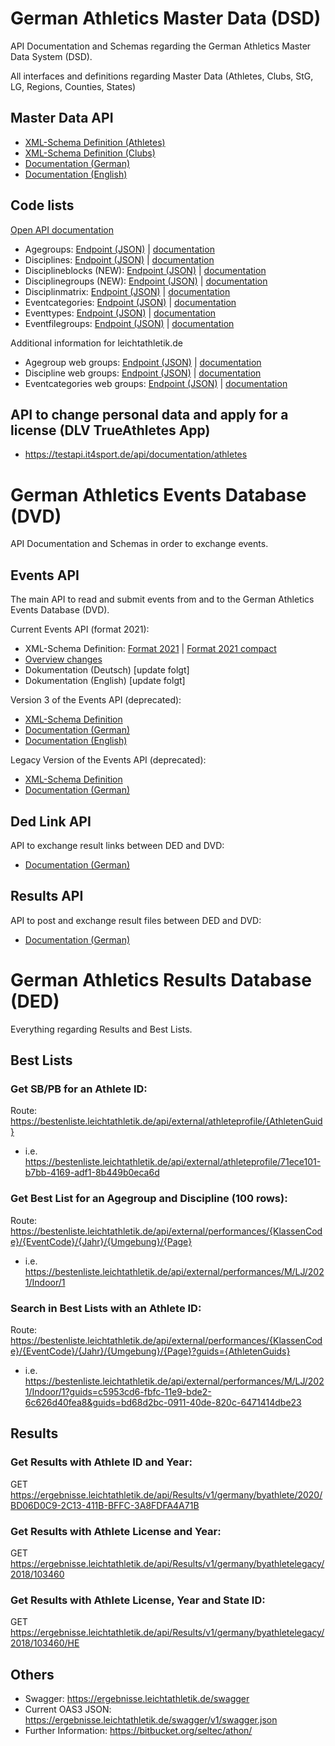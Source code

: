 # German Athletics Master Data (DSD)
API Documentation and Schemas regarding the German Athletics Master Data System (DSD).

All interfaces and definitions regarding Master Data (Athletes, Clubs, StG, LG, Regions, Counties, States)

## Master Data API
- [XML-Schema Definition (Athletes)](https://github.com/Deutscher-Leichtathletikverband/Interfaces/blob/master/Athletes.xsd)
- [XML-Schema Definition (Clubs)](https://github.com/Deutscher-Leichtathletikverband/Interfaces/blob/master/Clubs.xsd)
- [Documentation (German)](https://github.com/Deutscher-Leichtathletikverband/Interfaces/blob/master/Schnittstellenbeschreibung%20DLV%20Stammdaten.docx)
- [Documentation (English)](https://github.com/Deutscher-Leichtathletikverband/Interfaces/blob/master/Schnittstellenbeschreibung%20DLV%20Stammdaten.de.en.docx)

## Code lists

[Open API documentation](https://dateien.leichtathletik.de/meta/openapidoc)

- Agegroups: [Endpoint (JSON)](https://dateien.leichtathletik.de/meta/agegroups) | [documentation](https://dateien.leichtathletik.de/meta/openapidoc#/meta/get_meta_agegroups)
- Disciplines: [Endpoint (JSON)](https://dateien.leichtathletik.de/meta/disciplines) | [documentation](https://dateien.leichtathletik.de/meta/openapidoc#/meta/get_meta_disciplines)
- Disciplineblocks (NEW): [Endpoint (JSON)](https://dateien.leichtathletik.de/meta/disciplineblocks) | [documentation](https://dateien.leichtathletik.de/meta/openapidoc#/meta/get_meta_disciplineblocks)
- Disciplinegroups (NEW): [Endpoint (JSON)](https://dateien.leichtathletik.de/meta/disciplinegroups) | [documentation](https://dateien.leichtathletik.de/meta/openapidoc#/meta/get_meta_disciplinegroups)
- Disciplinmatrix: [Endpoint (JSON)](https://dateien.leichtathletik.de/meta/agegroupsanddisciplines) | [documentation](https://dateien.leichtathletik.de/meta/openapidoc#/meta/get_meta_agegroupsanddisciplines)
- Eventcategories: [Endpoint (JSON)](https://dateien.leichtathletik.de/meta/eventcategories) | [documentation](https://dateien.leichtathletik.de/meta/openapidoc#/meta/get_meta_eventcategories)
- Eventtypes: [Endpoint (JSON)](https://dateien.leichtathletik.de/meta/eventtypes) | [documentation](https://dateien.leichtathletik.de/meta/openapidoc#/meta/get_meta_eventtypes)
- Eventfilegroups: [Endpoint (JSON)](https://dateien.leichtathletik.de/meta/eventfilegroups) | [documentation](https://dateien.leichtathletik.de/meta/openapidoc#/meta/get_meta_eventfilegroups)

Additional information for leichtathletik.de

- Agegroup web groups: [Endpoint (JSON)](https://dateien.leichtathletik.de/meta/agegroupsweb) | [documentation](https://dateien.leichtathletik.de/meta/openapidoc#/meta/get_meta_agegroupsweb)
- Discipline web groups: [Endpoint (JSON)](https://dateien.leichtathletik.de/meta/disciplinesweb) | [documentation](https://dateien.leichtathletik.de/meta/openapidoc#/meta/get_meta_disciplinesweb)
- Eventcategories web groups: [Endpoint (JSON)](https://dateien.leichtathletik.de/meta/eventcategoriesweb) | [documentation](https://dateien.leichtathletik.de/meta/openapidoc#/meta/get_meta_eventcategoriesweb)

## API to change personal data and apply for a license (DLV TrueAthletes App) 
- https://testapi.it4sport.de/api/documentation/athletes

# German Athletics Events Database (DVD)
API Documentation and Schemas in order to exchange events.

## Events API
The main API to read and submit events from and to the German Athletics Events Database (DVD).

Current Events API (format 2021):
- XML-Schema Definition: [Format 2021](https://github.com/Deutscher-Leichtathletikverband/Interfaces/blob/main/Events-format2021.xsd) | [Format 2021 compact](https://github.com/Deutscher-Leichtathletikverband/Interfaces/blob/main/Events-format2021compact.xsd)
- [Overview changes](https://github.com/Deutscher-Leichtathletikverband/Interfaces/blob/main/Format2021-updates.md)
- Dokumentation (Deutsch) [update folgt]
- Dokumentation (English) [update folgt]

Version 3 of the Events API (deprecated):
- [XML-Schema Definition](https://github.com/Deutscher-Leichtathletikverband/Interfaces/blob/master/Events%20v3.xsd)
- [Documentation (German)](https://github.com/Deutscher-Leichtathletikverband/Interfaces/blob/master/Schnittstellenbeschreibung%20DLV%20Veranstaltungen%20Version%203.docx)
- [Documentation (English)](https://github.com/Deutscher-Leichtathletikverband/Interfaces/blob/master/Schnittstellenbeschreibung%20DLV%20Veranstaltungen%20Version%203.de.en.docx)

Legacy Version of the Events API (deprecated):
- [XML-Schema Definition](https://github.com/Deutscher-Leichtathletikverband/Interfaces/blob/master/Events.xsd)
- [Documentation (German)](https://github.com/Deutscher-Leichtathletikverband/Interfaces/blob/master/Schnittstellenbeschreibung%20DLV%20Veranstaltungen.docx)

## Ded Link API
API to exchange result links between DED and DVD:
- [Documentation (German)](https://github.com/Deutscher-Leichtathletikverband/Interfaces/blob/master/dvd-dedlink-api.md)

## Results API
API to post and exchange result files between DED and DVD:
- [Documentation (German)](https://github.com/Deutscher-Leichtathletikverband/Interfaces/blob/master/dvd-results-api.md)

# German Athletics Results Database (DED)
Everything regarding Results and Best Lists.

## Best Lists
### Get SB/PB for an Athlete ID:
Route: https://bestenliste.leichtathletik.de/api/external/athleteprofile/{AthletenGuid}
- i.e. https://bestenliste.leichtathletik.de/api/external/athleteprofile/71ece101-b7bb-4169-adf1-8b449b0eca6d
 
### Get Best List for an Agegroup and Discipline (100 rows):
Route: https://bestenliste.leichtathletik.de/api/external/performances/{KlassenCode}/{EventCode}/{Jahr}/{Umgebung}/{Page}
- i.e. https://bestenliste.leichtathletik.de/api/external/performances/M/LJ/2021/Indoor/1
 
### Search in Best Lists with an Athlete ID:
Route: https://bestenliste.leichtathletik.de/api/external/performances/{KlassenCode}/{EventCode}/{Jahr}/{Umgebung}/{Page}?guids={AthletenGuids}
- i.e. https://bestenliste.leichtathletik.de/api/external/performances/M/LJ/2021/Indoor/1?guids=c5953cd6-fbfc-11e9-bde2-6c626d40fea8&guids=bd68d2bc-0911-40de-820c-6471414dbe23

## Results
### Get Results with Athlete ID and Year:
GET https://ergebnisse.leichtathletik.de/api/Results/v1/germany/byathlete/2020/BD06D0C9-2C13-411B-BFFC-3A8FDFA4A71B

### Get Results with Athlete License and Year:
GET https://ergebnisse.leichtathletik.de/api/Results/v1/germany/byathletelegacy/2018/103460

### Get Results with Athlete License, Year and State ID:
GET https://ergebnisse.leichtathletik.de/api/Results/v1/germany/byathletelegacy/2018/103460/HE

## Others
- Swagger: https://ergebnisse.leichtathletik.de/swagger
- Current OAS3 JSON: https://ergebnisse.leichtathletik.de/swagger/v1/swagger.json
- Further Information: https://bitbucket.org/seltec/athon/
